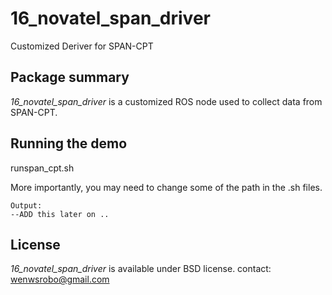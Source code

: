 # 16_novatel_span_driver
Customized Deriver for SPAN-CPT

## Package summary

*16_novatel_span_driver* is a customized ROS node used to collect data from SPAN-CPT.

## Running the demo

runspan_cpt.sh

More importantly, you may need to change some of the path in the .sh files.
```
Output:
--ADD this later on ..
```
## License

*16_novatel_span_driver* is available under BSD license.
contact: wenwsrobo@gmail.com
